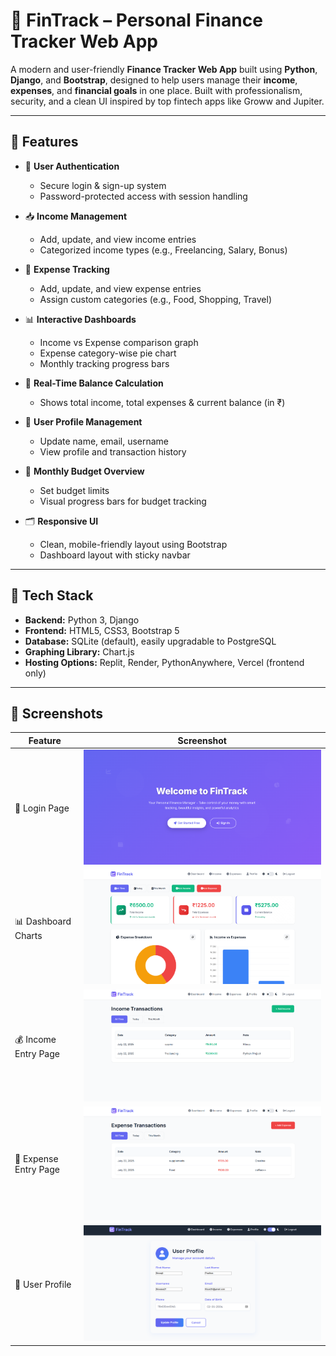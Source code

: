 # 💸 FinTrack – Personal Finance Tracker Web App

A modern and user-friendly **Finance Tracker Web App** built using **Python**, **Django**, and **Bootstrap**, designed to help users manage their **income**, **expenses**, and **financial goals** in one place. Built with professionalism, security, and a clean UI inspired by top fintech apps like Groww and Jupiter.

---

## 🚀 Features

- 🔐 **User Authentication**
  - Secure login & sign-up system
  - Password-protected access with session handling

- 📥 **Income Management**
  - Add, update, and view income entries
  - Categorized income types (e.g., Freelancing, Salary, Bonus)

- 💸 **Expense Tracking**
  - Add, update, and view expense entries
  - Assign custom categories (e.g., Food, Shopping, Travel)

- 📊 **Interactive Dashboards**
  - Income vs Expense comparison graph
  - Expense category-wise pie chart
  - Monthly tracking progress bars

- 🧾 **Real-Time Balance Calculation**
  - Shows total income, total expenses & current balance (in ₹)

- 👤 **User Profile Management**
  - Update name, email, username
  - View profile and transaction history

- 🎯 **Monthly Budget Overview**
  - Set budget limits
  - Visual progress bars for budget tracking

- 🗂️ **Responsive UI**
  - Clean, mobile-friendly layout using Bootstrap
  - Dashboard layout with sticky navbar

---

## 🧠 Tech Stack

- **Backend:** Python 3, Django
- **Frontend:** HTML5, CSS3, Bootstrap 5
- **Database:** SQLite (default), easily upgradable to PostgreSQL
- **Graphing Library:** Chart.js
- **Hosting Options:** Replit, Render, PythonAnywhere, Vercel (frontend only)

---

## 📸 Screenshots

| Feature | Screenshot |
|--------|------------|
| 🔐 Login Page | ![Login](screenshots/login.png) |
| 📊 Dashboard Charts | ![Dashboard](screenshots/dashboard.png) |
| 💰 Income Entry Page | ![Income](screenshots/income.png) |
| 💸 Expense Entry Page | ![Expense](screenshots/expense.png) |
| 👤 User Profile | ![Profile](screenshots/profile.png) |

